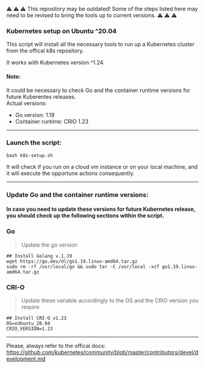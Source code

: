 ⚠️ ⚠️ ⚠️
This repository may be outdated!
Some of the steps listed here may need to be revised to bring the tools up to current versions.
⚠️ ⚠️ ⚠️

### Kubernetes setup on Ubuntu ^20.04
This script will install all the necessary tools to run up a Kubernetes cluster from the offical k8s repository.

It works with Kubernetes version ^1.24.

#### Note:
It could be necessary to check Go and the container runtime versions for future Kuberentes releases. \
Actual versions:
* Go version: 1.19
* Container runtime: CRIO 1.23

***
### Launch the script:
```
bash k8s-setup.sh
```
It will check if you run on a cloud vm instance or on your local machine, and it will execute the opportune actions consequently.
***
### Update Go and the container runtime versions:
#### In case you need to update these versions for future Kubernetes release, you should check up the following sections within the script.

### Go
> Update the go version
```
## Install Golang v.1.19
wget https://go.dev/dl/go1.19.linux-amd64.tar.gz
sudo rm -rf /usr/local/go && sudo tar -C /usr/local -xzf go1.19.linux-amd64.tar.gz
```

### CRI-O
> Update these variable accordingly to the OS and the CRIO version you require
```
## Install CRI-O v1.23
OS=xUbuntu_20.04
CRIO_VERSION=1.23
```
***
Please, always refer to the offical docs:
https://github.com/kubernetes/community/blob/master/contributors/devel/development.md
